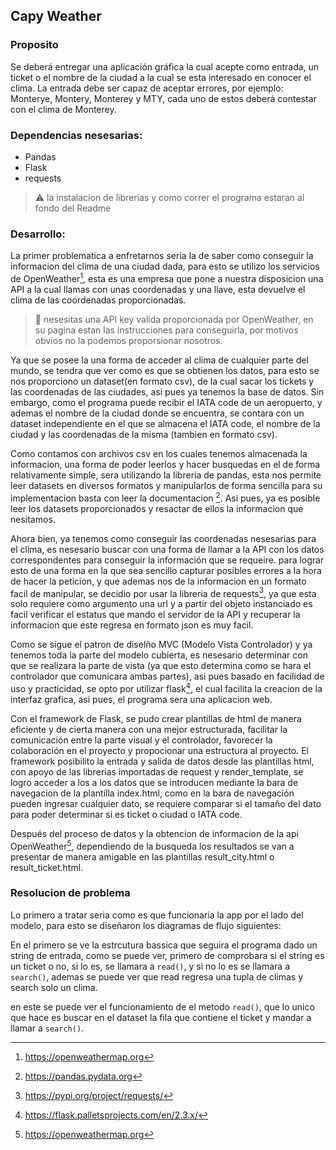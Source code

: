 
## Capy Weather

### Proposito
Se deberá entregar una aplicación gráfica la cual acepte como entrada, un ticket o el nombre
de la ciudad a la cual se esta interesado en conocer el clima. La entrada debe ser capaz de aceptar
errores, por ejemplo: Monterye, Montery, Monterey y MTY, cada uno de estos deberá contestar
con el clima de Monterey.

### Dependencias nesesarias:
* Pandas
* Flask
* requests

>:warning:
>la instalacion de librerias y como correr el programa estaran al fondo del Readme

### Desarrollo:
La primer problematica a enfretarnos seria la de saber como conseguir la informacion del clima de una ciudad dada, para esto se utilizo los servicios de OpenWeather[^1], esta es una empresa que pone a nuestra disposicion una API a la cual llamas con unas coordenadas y una llave, esta devuelve el clima de las coordenadas proporcionadas.
>:key:
> nesesitas una API key valida proporcionada por OpenWeather, en su pagina estan las instrucciones para conseguirla, por motivos obvios no la podemos proporsionar nosotros.

Ya que se posee la una forma de acceder al clima de cualquier parte del mundo, se tendra que ver como es que se obtienen los datos, para esto se nos proporciono un dataset(en formato csv), de la cual sacar los tickets y las coordenadas de las ciudades, asi pues ya tenemos la base de datos. Sin embargo, como el programa puede recibir el IATA code de un aeropuerto, y ademas el nombre de la ciudad donde se encuentra, se contara con un dataset independiente en el que se almacena el IATA code, el nombre de la ciudad y las coordenadas de la misma (tambien en formato csv).

Como contamos con archivos csv en los cuales tenemos almacenada la informacion, una forma de poder leerlos y hacer busquedas en el de forma relativamente simple, sera utilizando la libreria de pandas, esta nos permite leer datasets en diversos formatos y manipularlos de forma sencilla
para su implementacion basta con leer la documentacion [^2]. Asi pues, ya es posible leer los datasets proporcionados y resactar de ellos la informacion que nesitamos.

Ahora bien, ya tenemos como conseguir las coordenadas nesesarias para el clima, es nesesario buscar con una forma de llamar a la API con los datos correspondentes para conseguir la información que se requeire. para lograr esto de una forma en la que sea sencillo capturar posibles errores a la hora de hacer la peticion, y que ademas nos de la informacion en un formato facil de manipular, se decidio por usar la libreria de requests[^3], ya que esta solo requiere como argumento una url y a partir del objeto instanciado es facil verificar el estatus que mando el servidor de la API y recuperar la informacion que este regresa en formato json es muy facil.

Como se sigue el patron de diselño MVC (Modelo Vista Controlador) y ya tenemos toda la parte del modelo cubierta, es nesesario determinar con que se realizara la parte de vista (ya que esto determina como se hara el controlador que comunicara ambas partes), asi pues basado en facilidad de uso y practicidad, se opto por utilizar flask[^4], el cual facilita la creacion de la interfaz grafica, asi pues, el programa sera una aplicacion web.

Con el framework de Flask, se pudo crear plantillas de html de manera eficiente y de cierta manera con una mejor estructurada, facilitar la comunicación entre la parte visual y el controlador, favorecer la colaboración en el proyecto y propocionar una estructura al proyecto. El framework posibilito la entrada y salida de datos desde las plantillas html, con apoyo de las librerias importadas de request y render_template, se logro acceder a los a los datos que se introducen mediante la bara de navegacion de la plantilla index.html, como en la bara de navegación pueden ingresar cualquier dato, se requiere comparar si el tamaño del dato para poder determinar si es ticket o ciudad o IATA code. 

Después del proceso de datos y la obtencion de informacion de la api OpenWeather[^1], dependiendo de la busqueda los resultados se van a presentar de manera amigable en las plantillas result_city.html o result_ticket.html.


### Resolucion de problema
Lo primero a tratar seria como es que funcionaria la app por el lado del modelo, para esto se diseñaron los diagramas de flujo siguientes:

En el primero se ve la estrcutura bassica que seguira el programa dado un string de entrada, como se puede ver, primero de comprobara si el string es un ticket o no, si lo es, se llamara a `read()`, y si no lo es se llamara a `search()`, ademas se puede ver que read regresa una tupla de climas y search solo un clima.

en este se puede ver el funcionamiento de el metodo `read()`, que lo unico que hace es buscar en el dataset la fila que contiene el ticket y mandar a llamar a `search()`.

[^1]: https://openweathermap.org
[^2]: https://pandas.pydata.org
[^3]: https://pypi.org/project/requests/
[^4]: https://flask.palletsprojects.com/en/2.3.x/
